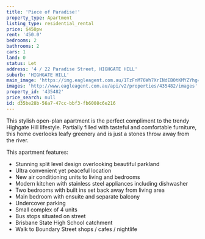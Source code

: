 ```yaml
---
title: 'Piece of Paradise!'
property_type: Apartment
listing_type: residential_rental
price: $450pw
rent: '450.0'
bedrooms: 2
bathrooms: 2
cars: 1
land: 0
status: Let
address: '4 / 22 Paradise Street, HIGHGATE HILL'
suburb: 'HIGHGATE HILL'
main_image: 'https://img.eagleagent.com.au/1TzFnM76Wh7XrINdEB0tKMYZYhg=/1280x854/smart/https://s3-us-west-2.amazonaws.com/eagleagent-orig/images/6824807/421555774-image-M.jpg'
images: 'http://www.eagleagent.com.au/api/v2/properties/435482/images'
property_id: '435482'
price_search: null
id: d35be28b-56a7-47cc-bbf3-fb6008c6e216
---
```

This stylish open-plan apartment is the perfect compliment to the trendy Highgate Hill lifestyle. Partially filled with tasteful and comfortable furniture, this home overlooks leafy greenery and is just a stones throw away from the river.

This apartment features:

*  Stunning split level design overlooking beautiful parkland
*  Ultra convenient yet peaceful location
*  New air conditioning units to living and bedrooms
*  Modern kitchen with stainless steel appliances including dishwasher
*  Two bedrooms with built ins set back away from living area
*  Main bedroom with ensuite and separate balcony
*  Undercover parking
*  Small complex of 4 units
*  Bus stops situated on street
*  Brisbane State High School catchment
*  Walk to Boundary Street shops / cafes / nightlife